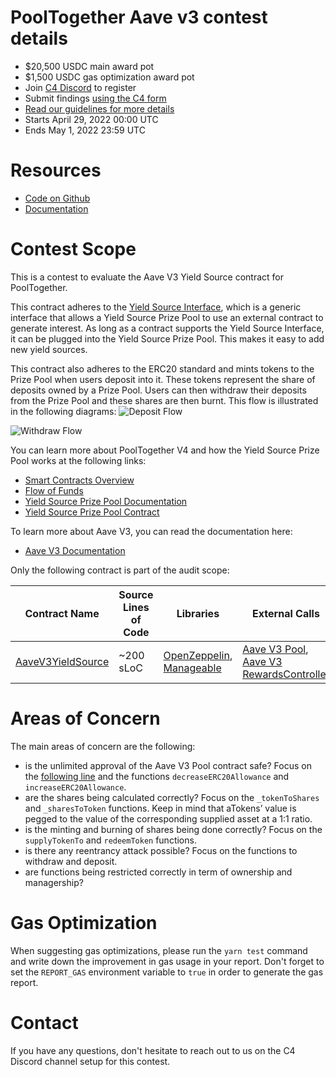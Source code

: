 # PoolTogether Aave v3 contest details
- $20,500 USDC main award pot
- $1,500 USDC gas optimization award pot
- Join [C4 Discord](https://discord.gg/code4rena) to register
- Submit findings [using the C4 form](https://code4rena.com/contests/2022-04-PoolTogether-Aave-v3-contest/submit)
- [Read our guidelines for more details](https://docs.code4rena.com/roles/wardens)
- Starts April 29, 2022 00:00 UTC
- Ends May 1, 2022 23:59 UTC

# Resources

- [Code on Github](https://github.com/pooltogether/aave-v3-yield-source/tree/e63d1b0e396a5bce89f093630c282ca1c6627e44)
- [Documentation](https://dev.pooltogether.com/protocol/contracts/yield-sources/AaveV3YieldSource)

# Contest Scope

This is a contest to evaluate the Aave V3 Yield Source contract for PoolTogether.

This contract adheres to the [Yield Source Interface](https://github.com/pooltogether/yield-source-interface/blob/main/contracts/IYieldSource.sol), which is a generic interface that allows a Yield Source Prize Pool to use an external contract to generate interest. As long as a contract supports the Yield Source Interface, it can be plugged into the Yield Source Prize Pool. This makes it easy to add new yield sources.

This contract also adheres to the ERC20 standard and mints tokens to the Prize Pool when users deposit into it. These tokens represent the share of deposits owned by a Prize Pool. Users can then withdraw their deposits from the Prize Pool and these shares are then burnt. This flow is illustrated in the following diagrams:
![Deposit Flow](https://user-images.githubusercontent.com/85371239/165866541-a7ff64a6-7da7-47ac-bd1f-9d64da638d9d.png "Deposit Flow")

![Withdraw Flow](https://user-images.githubusercontent.com/85371239/165866733-a7243a5a-8a50-4652-ab29-012ef8265409.png "Withdraw Flow")

You can learn more about PoolTogether V4 and how the Yield Source Prize Pool works at the following links:
- [Smart Contracts Overview](https://dev.pooltogether.com/protocol/contracts/)
- [Flow of Funds](https://dev.pooltogether.com/protocol/architecture/flow-of-funds)
- [Yield Source Prize Pool Documentation](https://dev.pooltogether.com/protocol/contracts/v4-core/YieldSourcePrizePool)
- [Yield Source Prize Pool Contract](https://github.com/pooltogether/v4-core/blob/master/contracts/prize-pool/YieldSourcePrizePool.sol)

To learn more about Aave V3, you can read the documentation here:
- [Aave V3 Documentation](https://docs.aave.com/developers/getting-started/readme)

Only the following contract is part of the audit scope:

| Contract Name | Source Lines of Code | Libraries | External Calls |
| ------------- | -------------------- | ---------- | -------------- |
| [AaveV3YieldSource](https://github.com/pooltogether/aave-v3-yield-source/blob/e63d1b0e396a5bce89f093630c282ca1c6627e44/contracts/AaveV3YieldSource.sol) | ~200 sLoC | [OpenZeppelin](https://github.com/OpenZeppelin/openzeppelin-contracts), [Manageable](https://github.com/pooltogether/owner-manager-contracts/blob/master/contracts/Manageable.sol) | [Aave V3 Pool](https://docs.aave.com/developers/core-contracts/pool), [Aave V3 RewardsController](https://docs.aave.com/developers/periphery-contracts/rewardscontroller)

# Areas of Concern

The main areas of concern are the following:
- is the unlimited approval of the Aave V3 Pool contract safe? Focus on the [following line](https://github.com/pooltogether/aave-v3-yield-source/blob/e63d1b0e396a5bce89f093630c282ca1c6627e44/contracts/AaveV3YieldSource.sol#L183) and the functions `decreaseERC20Allowance` and `increaseERC20Allowance`.
- are the shares being calculated correctly? Focus on the `_tokenToShares` and `_sharesToToken` functions. Keep in mind that aTokens’ value is pegged to the value of the corresponding supplied asset at a 1:1 ratio.
- is the minting and burning of shares being done correctly? Focus on the `supplyTokenTo` and `redeemToken` functions.
- is there any reentrancy attack possible? Focus on the functions to withdraw and deposit.
- are functions being restricted correctly in term of ownership and managership?

# Gas Optimization

When suggesting gas optimizations, please run the `yarn test` command and write down the improvement in gas usage in your report. Don't forget to set the `REPORT_GAS` environment variable to `true` in order to generate the gas report.

# Contact

If you have any questions, don't hesitate to reach out to us on the C4 Discord channel setup for this contest.
